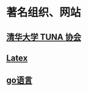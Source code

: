 # 著名组织、网站
## [清华大学 TUNA 协会](https://tuna.moe/)
## [Latex](https://liam.page/)
## [go语言](https://github.com/chai2010/advanced-go-programming-book)

